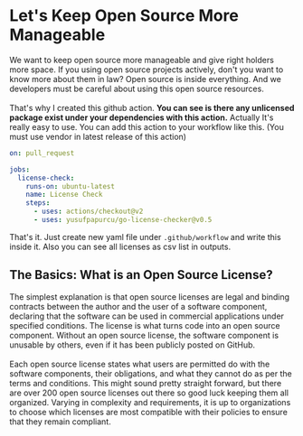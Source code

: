 # Let's Keep Open Source More Manageable
We want to keep open source more manageable and give right holders more space. If you using open source projects actively, don't you want to know more about them in law? Open source is inside everything. And we developers must be careful about using this open source resources.<br/><br/>
That's why I created this github action. **You can see is there any unlicensed package exist under your dependencies with this action.** Actually It's really easy to use. You can add this action to your workflow like this. (You must use vendor in latest release of this action)
```yaml
on: pull_request

jobs:
  license-check:
    runs-on: ubuntu-latest
    name: License Check
    steps:
      - uses: actions/checkout@v2
      - uses: yusufpapurcu/go-license-checker@v0.5
```
That's it. Just create new yaml file under `.github/workflow` and write this inside it. Also you can see all licenses as csv list in outputs.
## The Basics: What is an Open Source License?
The simplest explanation is that open source licenses are legal and binding contracts between the author and the user of a software component, declaring that the software can be used in commercial applications under specified conditions. The license is what turns code into an open source component. Without an open source license, the software component is unusable by others, even if it has been publicly posted on GitHub.<br/><br/>
Each open source license states what users are permitted do with the software components, their obligations, and what they cannot do as per the terms and conditions. This might sound pretty straight forward, but there are over 200 open source licenses out there so good luck keeping them all organized. Varying in complexity and requirements, it is up to organizations to choose which licenses are most compatible with their policies to ensure that they remain compliant.
